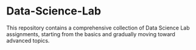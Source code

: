 # Data-Science-Lab
This repository contains a comprehensive collection of Data Science Lab assignments, starting from the basics and gradually moving toward advanced topics.
